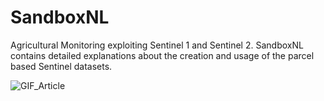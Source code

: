 # SandboxNL
Agricultural Monitoring exploiting Sentinel 1 and Sentinel 2. SandboxNL contains detailed explanations about the creation and usage of the parcel based Sentinel datasets. 

![GIF_Article](https://user-images.githubusercontent.com/62883629/133793704-d9fb53a5-7caa-4ad1-879e-c07131569330.gif)
